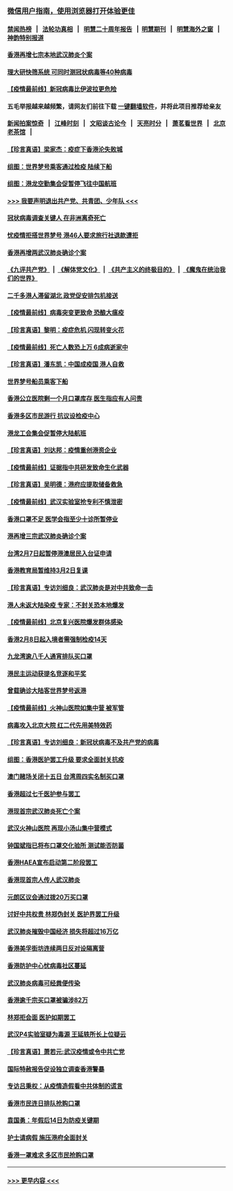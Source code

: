 ### [微信用户指南，使用浏览器打开体验更佳](https://github.com/gfw-breaker/banned-news1/blob/master/indexes/wechat-guide.md?t=0)
#### [禁闻热榜](热点新闻.md?t=0)  &nbsp;&nbsp;|&nbsp;&nbsp; [法轮功真相](https://github.com/gfw-breaker/truth/blob/master/README.md?t=0) &nbsp;&nbsp;|&nbsp;&nbsp; [明慧二十周年报告](https://github.com/gfw-breaker/mh-reports/blob/master/README.md?t=0) &nbsp;&nbsp;|&nbsp;&nbsp;[明慧期刊](https://github.com/gfw-breaker/mh-qikan) &nbsp;&nbsp;|&nbsp;&nbsp; [明慧海外之窗](https://github.com/gfw-breaker/mh-news/blob/master/README.md?t=0) &nbsp;&nbsp;|&nbsp;&nbsp; [神韵特别报道](https://github.com/gfw-breaker/mh-news/blob/master/shenyun.md?t=0)
#### [香港再增七宗本地武汉肺炎个案](../pages/nsc415/n11862405.md?t=02121811) 
#### [理大研快筛系统 可同时测冠状病毒等40种病毒](../pages/nsc415/n11862376.md?t=02121811) 
#### [【疫情最前线】新冠病毒比伊波拉更危险](../pages/nsc415/n11862199.md?t=02121811) 
#### 五毛举报越来越频繁，请网友们前往下载 [一键翻墙软件](https://github.com/gfw-breaker/ssr-accounts)，并将此项目推荐给亲友
#### [新闻拍案惊奇](https://github.com/gfw-breaker/banned-news1/blob/master/pages/link4.md) &nbsp;&nbsp;|&nbsp;&nbsp; [江峰时刻](https://github.com/gfw-breaker/banned-news1/blob/master/pages/link4.md) &nbsp;&nbsp;|&nbsp;&nbsp; [文昭谈古论今](https://github.com/gfw-breaker/banned-news1/blob/master/pages/link4.md) &nbsp;&nbsp;|&nbsp;&nbsp; [天亮时分](https://github.com/gfw-breaker/banned-news1/blob/master/pages/link4.md) &nbsp;&nbsp;|&nbsp;&nbsp; [萧茗看世界](https://github.com/gfw-breaker/banned-news1/blob/master/pages/link4.md) &nbsp;&nbsp;|&nbsp;&nbsp; [北京老茶馆](https://github.com/gfw-breaker/banned-news1/blob/master/pages/link4.md) &nbsp;&nbsp;|&nbsp;&nbsp; 
#### [【珍言真语】梁家杰：疫症下香港沦失败城](../pages/nsc415/n11861588.md?t=02121811) 
#### [组图：世界梦号乘客通过检疫 陆续下船](../pages/nsc415/n11858302.md?t=02121811) 
#### [组图：港龙空勤集会促暂停飞往中国航班](../pages/nsc415/n11858190.md?t=02121811) 
#### [>>> 我要声明退出共产党、共青团、少年队 <<<](https://github.com/begood0513/goodnews/blob/master/quit/letter.md) 
#### [冠状病毒调查关键人 在非洲离奇死亡](../pages/nsc415/n11859798.md?t=02121811) 
#### [忧疫情拒搭世界梦号 港46人要求旅行社退款遭拒](../pages/nsc415/n11859849.md?t=02121811) 
#### [香港再增两武汉肺炎确诊个案](../pages/nsc415/n11859833.md?t=02121811) 
#### [《九评共产党》](https://github.com/begood0513/9ping.md/blob/master/README.md) &nbsp;|&nbsp; [《解体党文化》](../../../../jtdwh.md/blob/master/README.md)  &nbsp;|&nbsp; [《共产主义的终极目的》](../../../../gczydzjmd.md/blob/master/README.md) &nbsp;|&nbsp; [《魔鬼在统治我们的世界》](../../../../mgztzwmdsj.md/blob/master/README.md) 
#### [二千多港人滞留湖北 政党促安排包机接送](../pages/nsc415/n11859831.md?t=02121811) 
#### [【疫情最前线】病毒突变更致命 恐酿大瘟疫](../pages/nsc415/n11859604.md?t=02121811) 
#### [【珍言真语】黎明：疫症危机 闪现转变火花](../pages/nsc415/n11859199.md?t=02121811) 
#### [【疫情最前线】死亡人数恐上万 6成病逝家中](../pages/nsc415/n11856687.md?t=02121811) 
#### [【珍言真语】潘东凯：中国成疫国 港人自救](../pages/nsc415/n11856962.md?t=02121811) 
#### [世界梦号船员乘客下船](../pages/nsc415/n11856883.md?t=02121811) 
#### [香港公立医院剩一个月口罩库存 医生指应有人问责](../pages/nsc415/n11856875.md?t=02121811) 
#### [香港多区市民游行 抗议设检疫中心](../pages/nsc415/n11856866.md?t=02121811) 
#### [港龙工会集会促暂停大陆航班](../pages/nsc415/n11856840.md?t=02121811) 
#### [【珍言真语】刘达邦：疫情重创港资企业](../pages/nsc415/n11854274.md?t=02121811) 
#### [【疫情最前线】证据指中共研发致命生化武器](../pages/nsc415/n11853087.md?t=02121811) 
#### [【珍言真语】吴明德：港府应提取储备救急](../pages/nsc415/n11852734.md?t=02121811) 
#### [【疫情最前线】武汉实验室抢专利不慎泄密](../pages/nsc415/n11850310.md?t=02121811) 
#### [香港口罩不足 医学会指至少十诊所暂停业](../pages/nsc415/n11850301.md?t=02121811) 
#### [港再增三宗武汉肺炎确诊个案](../pages/nsc415/n11850328.md?t=02121811) 
#### [台湾2月7日起暂停港澳居民入台证申请](../pages/nsc415/n11850304.md?t=02121811) 
#### [香港教育局暂维持3月2日复课](../pages/nsc415/n11850260.md?t=02121811) 
#### [【珍言真语】专访刘细良：武汉肺炎是对中共致命一击](../pages/nsc415/n11849934.md?t=02121811) 
#### [港人未返大陆染疫 专家：不封关恐本地爆发](../pages/nsc415/n11848021.md?t=02121811) 
#### [【疫情最前线】北京复兴医院爆发群体感染](../pages/nsc415/n11847626.md?t=02121811) 
#### [香港2月8日起入境者需强制检疫14天](../pages/nsc415/n11847658.md?t=02121811) 
#### [九龙湾逾八千人通宵排队买口罩](../pages/nsc415/n11847647.md?t=02121811) 
#### [港民主运动获提名竞逐和平奖](../pages/nsc415/n11847633.md?t=02121811) 
#### [曾载确诊大陆客世界梦号返港](../pages/nsc415/n11847608.md?t=02121811) 
#### [【疫情最前线】火神山医院如集中营 被军管](../pages/nsc415/n11847524.md?t=02121811) 
#### [病毒攻入北京大院 红二代先用美特效药](../pages/nsc415/n11847427.md?t=02121811) 
#### [【珍言真语】专访刘细良：新冠状病毒不及共产党的病毒](../pages/nsc415/n11847164.md?t=02121811) 
#### [组图：香港医护罢工升级 要求全面封关抗疫](../pages/nsc415/n11844107.md?t=02121811) 
#### [澳门赌场关闭十五日 台湾周四实名制买口罩](../pages/nsc415/n11845083.md?t=02121811) 
#### [香港超过七千医护参与罢工](../pages/nsc415/n11845051.md?t=02121811) 
#### [港现首宗武汉肺炎死亡个案](../pages/nsc415/n11844998.md?t=02121811) 
#### [武汉火神山医院 再现小汤山集中营模式](../pages/nsc415/n11844763.md?t=02121811) 
#### [钟国斌指已将布口罩交化验所 测试能否防菌](../pages/nsc415/n11842783.md?t=02121811) 
#### [香港HAEA宣布启动第二阶段罢工](../pages/nsc415/n11842723.md?t=02121811) 
#### [香港现首宗人传人武汉肺炎](../pages/nsc415/n11842766.md?t=02121811) 
#### [元朗区议会通过拨20万买口罩](../pages/nsc415/n11842754.md?t=02121811) 
#### [讨好中共权贵 林郑伪封关 医护界罢工升级](../pages/nsc415/n11842359.md?t=02121811) 
#### [武汉肺炎摧毁中国经济 损失将超过16万亿](../pages/nsc415/n11839723.md?t=02121811) 
#### [香港美孚街坊连续两日反对设隔离营](../pages/nsc415/n11839962.md?t=02121811) 
#### [香港防护中心忧病毒社区蔓延](../pages/nsc415/n11839933.md?t=02121811) 
#### [武汉肺炎病毒可经粪便传染](../pages/nsc415/n11839939.md?t=02121811) 
#### [香港逾千宗买口罩被骗涉82万](../pages/nsc415/n11839914.md?t=02121811) 
#### [林郑拒会面 医护如期罢工](../pages/nsc415/n11839892.md?t=02121811) 
#### [武汉P4实验室疑为毒源 王延轶所长上位疑云](../pages/nsc415/n11835543.md?t=02121811) 
#### [【珍言真语】萧若元:武汉疫情或令中共亡党](../pages/nsc415/n11829394.md?t=02121811) 
#### [国际特赦报告促设独立调查香港警暴](../pages/nsc415/n11833845.md?t=02121811) 
#### [专访吕秉权：从疫情造假看中共体制的谎言](../pages/nsc415/n11833813.md?t=02121811) 
#### [香港市民连日排队抢购口罩](../pages/nsc415/n11833794.md?t=02121811) 
#### [袁国勇：年假后14日为防疫关键期](../pages/nsc415/n11831088.md?t=02121811) 
#### [护士请病假 施压港府全面封关](../pages/nsc415/n11831030.md?t=02121811) 
#### [香港一罩难求 多区市民抢购口罩](../pages/nsc415/n11831002.md?t=02121811) 

----
#### [ >>> 更早内容 <<< ](../indexes/nsc415-earlier.md)
